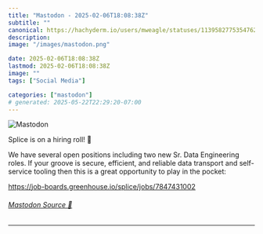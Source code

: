 ```yaml
---
title: "Mastodon - 2025-02-06T18:08:38Z"
subtitle: ""
canonical: https://hachyderm.io/users/mweagle/statuses/113958277535476281
description:
image: "/images/mastodon.png"

date: 2025-02-06T18:08:38Z
lastmod: 2025-02-06T18:08:38Z
image: ""
tags: ["Social Media"]

categories: ["mastodon"]
# generated: 2025-05-22T22:29:20-07:00
---
```

![Mastodon](/images/mastodon.png)

<p>Splice is on a hiring roll! 🎉</p><p>We have several open positions including two new Sr. Data Engineering roles. If your groove is secure, efficient, and reliable data transport and self-service tooling then this is a great opportunity to play in the pocket: </p><p><a href="https://job-boards.greenhouse.io/splice/jobs/7847431002" target="_blank" rel="nofollow noopener noreferrer" translate="no"><span class="invisible">https://</span><span class="ellipsis">job-boards.greenhouse.io/splic</span><span class="invisible">e/jobs/7847431002</span></a></p>


###### [Mastodon Source 🐘](https://hachyderm.io/@mweagle/113958277535476281)

___
